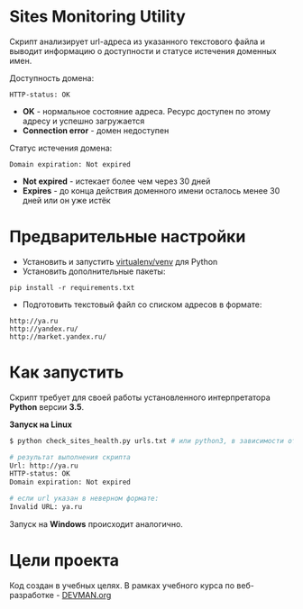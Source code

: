 # Sites Monitoring Utility

Скрипт анализирует url-адреса из указанного текстового файла и выводит информацию о доступности и статусе истечения доменных имен.

Доступность домена:
```
HTTP-status: OK
```
- **OK** - нормальное состояние адреса. Ресурс доступен по этому адресу и успешно загружается
- **Connection error** - домен недоступен

Статус истечения домена:
```
Domain expiration: Not expired
```
- **Not expired** - истекает более чем через 30 дней
- **Expires** - до конца действия доменного имени осталось менее 30 дней или он уже истёк

# Предварительные настройки

- Установить и запустить [virtualenv/venv](https://devman.org/encyclopedia/pip/pip_virtualenv/) для Python
- Установить дополнительные пакеты:
```
pip install -r requirements.txt
```
- Подготовить текстовый файл со списком адресов в формате:
```
http://ya.ru
http://yandex.ru/
http://market.yandex.ru/
```

# Как запустить

Скрипт требует для своей работы установленного интерпретатора **Python** версии **3.5**.

**Запуск на Linux**

```bash
$ python check_sites_health.py urls.txt # или python3, в зависимости от настроек системы

# результат выполнения скрипта
Url: http://ya.ru
HTTP-status: OK
Domain expiration: Not expired

# если url указан в неверном формате:
Invalid URL: ya.ru

```

Запуск на **Windows** происходит аналогично.

# Цели проекта

Код создан в учебных целях. В рамках учебного курса по веб-разработке - [DEVMAN.org](https://devman.org)
